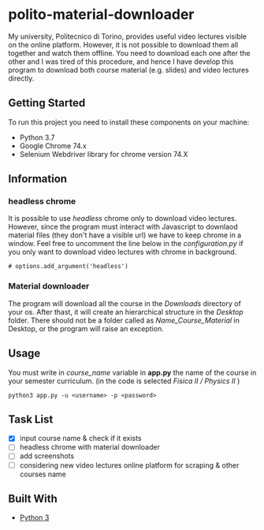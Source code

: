 # polito-material-downloader

My university, Politecnico di Torino, provides useful video lectures visible on the online platform. However, it is not possible to download them all together and watch them offline. You need to download each one after the other and I was tired of this procedure, and hence I have develop this program to download both course material (e.g. slides) and video lectures directly.

## Getting Started
To run this project you need to install these components on your machine:
* Python 3.7
* Google Chrome 74.x
* Selenium Webdriver library for chrome version 74.X

## Information
### headless chrome
It is possible to use _headless_ chrome only to download video lectures. However, since the program must interact with Javascript to downlaod material files (they don't have a visible url) we have to keep chrome in a window.
Feel free to uncomment the line below in the _configuration.py_ if you only  want to download video lectures with chrome in background.
```
# options.add_argument('headless') 
```
### Material downloader
The program will download all the course in the _Downloads_ directory of your os. After thast, it will create an hierarchical structure in the _Desktop_ folder. There should not be a folder called as _Name_Course_Material_ in Desktop, or the program will raise an exception.

## Usage
You must write in _course_name_ variable in **app.py** the name of the course in your semester curriculum. (in the code is selected _Fisica II / Physics II_ )
```
python3 app.py -u <username> -p <password>
```
## Task List
- [x] input course name & check if it exists
- [ ] headless chrome with material downloader 
- [ ] add screenshots
- [ ] considering new video lectures online platform for scraping & other courses name 

## Built With
* [Python 3](https://docs.python.org/3/)
